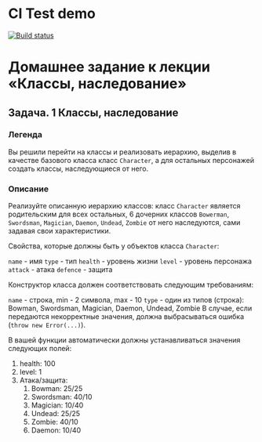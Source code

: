 # CI Test demo
[![Build status](https://ci.appveyor.com/api/projects/status/ihm7byeqsa9ktn2o?svg=true)](https://ci.appveyor.com/project/Natasha01013/hw5-task1-classes)

# Домашнее задание к лекции «Классы, наследование»
## Задача. 1 Классы, наследование

### Легенда
Вы решили перейти на классы и реализовать иерархию, выделив в качестве базового класса класс `Character`, а для остальных персонажей создать классы, наследующиеся от него.

### Описание
Реализуйте описанную иерархию классов: класс `Character` является родительским для всех остальных, 6 дочерних классов `Bowerman`, `Swordsman`, `Magician`, `Daemon`, `Undead`, `Zombie` от него наследуются, сами задавая свои характеристики. 

Свойства, которые должны быть у объектов класса `Character`: 

`name` - имя 
`type` - тип 
`health` - уровень жизни 
`level` - уровень персонажа 
`attack` - атака 
`defence` - защита 

Конструктор класса должен соответствовать следующим требованиям:  

`name` - строка, min - 2 символа, max - 10 
`type` - один из типов (строка): Bowman, Swordsman, Magician, Daemon, Undead, Zombie 
В случае, если передаются некорректные значения, должна выбрасываться ошибка (`throw new Error(...)`). 

В вашей функции автоматически должны устанавливаться значения следующих полей: 

1. health: 100 
2. level: 1 
3. Атака/защита: 
    1. Bowman: 25/25 
    2. Swordsman: 40/10 
    3. Magician: 10/40 
    4. Undead: 25/25 
    5. Zombie: 40/10 
    6. Daemon: 10/40 